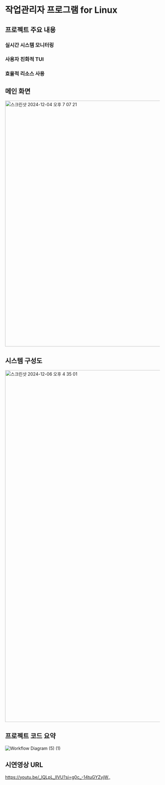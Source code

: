 # 작업관리자 프로그램 for Linux
## 프로젝트 주요 내용
### 실시간 시스템 모니터링
### 사용자 친화적 TUI
### 효율적 리소스 사용

## 메인 화면
<img width="801" alt="스크린샷 2024-12-04 오후 7 07 21" src="https://github.com/user-attachments/assets/03395c90-e60e-4544-a58a-6c34ee9aa93b">

## 시스템 구성도
<img width="1146" alt="스크린샷 2024-12-06 오후 4 35 01" src="https://github.com/user-attachments/assets/d3d6432f-aab1-4605-8322-2593c6e4d473">

## 프로젝트 코드 요약
![Workflow Diagram (5) (1)](https://github.com/user-attachments/assets/228fa2d3-a548-45c5-80e0-291223d746fa)

## 시연영상 URL
https://youtu.be/_lQLpL_llVU?si=g0c_-14tuGYZyjW_
